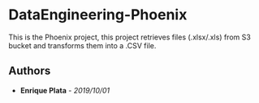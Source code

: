 # DataEngineering-Phoenix

This is the Phoenix project, this project retrieves files (.xlsx/.xls) from S3 bucket and transforms them into a .CSV file.

## Authors
* **Enrique Plata** - *2019/10/01*